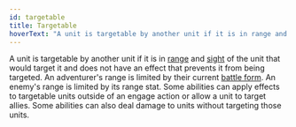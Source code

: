 ```yaml
---
id: targetable
title: Targetable
hoverText: "A unit is targetable by another unit if it is in range and sight of the unit that would target it and does not have an effect that prevents it from being targeted."
---
```


A unit is targetable by another unit if it is in [range](/docs/glossary/range) and [sight](/docs/glossary/sight) of the unit that would target it and does not have an effect that prevents it from being targeted. An adventurer's range
is limited by their current [battle form](/docs/battle-forms). An enemy's range is limited by its range stat. Some abilities can apply effects to targetable units outside of an engage action or allow a unit to target allies. Some abilities can also deal damage to units without targeting those units.
